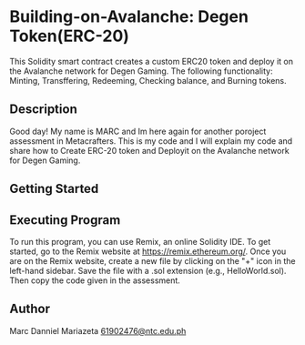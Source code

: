 # Building-on-Avalanche: Degen Token(ERC-20)
This Solidity smart contract creates a custom ERC20 token and deploy it on the Avalanche network for Degen
Gaming. The following functionality: Minting, Transffering, Redeeming, Checking balance, and Burning tokens. 

## Description
Good day! My name is MARC and Im here again for another poroject assessment in Metacrafters. This is my code and I will explain my code
and share how to Create ERC-20 token and Deployit on the Avalanche network for Degen Gaming.
## Getting Started


   
        
## Executing Program
To run this program, you can use Remix, an online Solidity IDE. To get started, go to the Remix website at https://remix.ethereum.org/. 
Once you are on the Remix website, create a new file by clicking on the "+" icon in the left-hand sidebar. Save the file with a .sol extension 
(e.g., HelloWorld.sol). Then copy the code given in the assessment.

## Author
Marc Danniel Mariazeta 61902476@ntc.edu.ph
